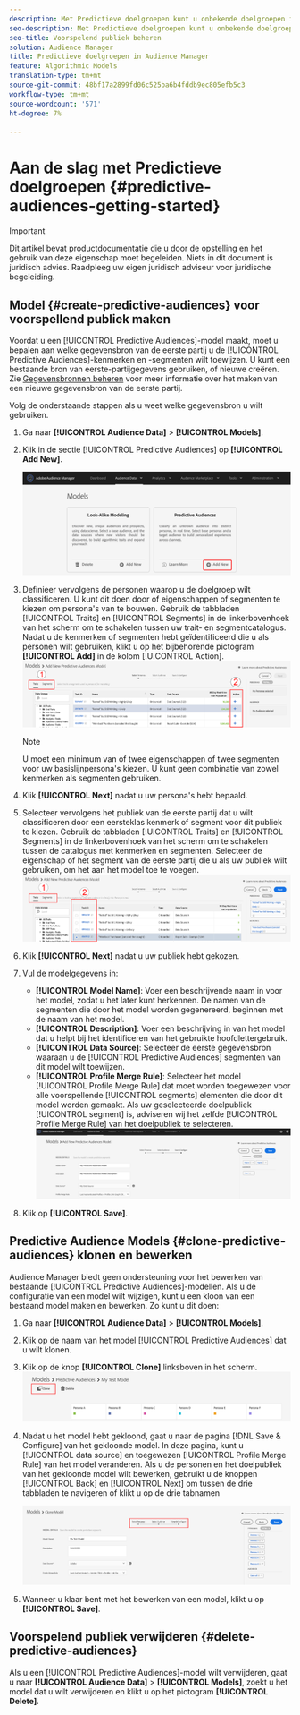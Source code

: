 ```yaml
---
description: Met Predictieve doelgroepen kunt u onbekende doelgroepen in real time indelen in verschillende persona's aan de hand van datawetenschap.
seo-description: Met Predictieve doelgroepen kunt u onbekende doelgroepen in real time indelen in verschillende persona's aan de hand van datawetenschap.
seo-title: Voorspelend publiek beheren
solution: Audience Manager
title: Predictieve doelgroepen in Audience Manager
feature: Algorithmic Models
translation-type: tm+mt
source-git-commit: 48bf17a2899fd06c525ba6b4fddb9ec805efb5c3
workflow-type: tm+mt
source-wordcount: '571'
ht-degree: 7%

---
```



# Aan de slag met Predictieve doelgroepen {#predictive-audiences-getting-started}

>[!IMPORTANT]
>Dit artikel bevat productdocumentatie die u door de opstelling en het gebruik van deze eigenschap moet begeleiden. Niets in dit document is juridisch advies. Raadpleeg uw eigen juridisch adviseur voor juridische begeleiding.

## Model {#create-predictive-audiences} voor voorspellend publiek maken

Voordat u een [!UICONTROL Predictive Audiences]-model maakt, moet u bepalen aan welke gegevensbron van de eerste partij u de [!UICONTROL Predictive Audiences]-kenmerken en -segmenten wilt toewijzen. U kunt een bestaande bron van eerste-partijgegevens gebruiken, of nieuwe creëren. Zie [Gegevensbronnen beheren](https://docs.adobe.com/content/help/en/audience-manager/user-guide/features/data-sources/manage-datasources.html) voor meer informatie over het maken van een nieuwe gegevensbron van de eerste partij.

Volg de onderstaande stappen als u weet welke gegevensbron u wilt gebruiken.

1. Ga naar **[!UICONTROL Audience Data]** > **[!UICONTROL Models]**.
1. Klik in de sectie [!UICONTROL Predictive Audiences] op **[!UICONTROL Add New]**.

   ![smart-persona-add](assets/predictive-audiences-add.png)

1. Definieer vervolgens de personen waarop u de doelgroep wilt classificeren. U kunt dit doen door of eigenschappen of segmenten te kiezen om persona&#39;s van te bouwen. Gebruik de tabbladen [!UICONTROL Traits] en [!UICONTROL Segments] in de linkerbovenhoek van het scherm om te schakelen tussen uw trait- en segmentcatalogus. Nadat u de kenmerken of segmenten hebt geïdentificeerd die u als personen wilt gebruiken, klikt u op het bijbehorende pictogram **[!UICONTROL Add]** in de kolom [!UICONTROL Action].
   ![smart-persona-select-personas](assets/predictive-audiences-persona.png)
   >[!NOTE]
   >U moet een minimum van of twee eigenschappen of twee segmenten voor uw basislijnpersona&#39;s kiezen. U kunt geen combinatie van zowel kenmerken als segmenten gebruiken.
1. Klik **[!UICONTROL Next]** nadat u uw persona&#39;s hebt bepaald.
1. Selecteer vervolgens het publiek van de eerste partij dat u wilt classificeren door een eersteklas kenmerk of segment voor dit publiek te kiezen. Gebruik de tabbladen [!UICONTROL Traits] en [!UICONTROL Segments] in de linkerbovenhoek van het scherm om te schakelen tussen de catalogus met kenmerken en segmenten. Selecteer de eigenschap of het segment van de eerste partij die u als uw publiek wilt gebruiken, om het aan het model toe te voegen.
   ![smart-persona-select-publiek](assets/predictive-audiences-audience.png)
1. Klik **[!UICONTROL Next]** nadat u uw publiek hebt gekozen.
1. Vul de modelgegevens in:
   * **[!UICONTROL Model Name]**: Voer een beschrijvende naam in voor het model, zodat u het later kunt herkennen. De namen van de segmenten die door het model worden gegenereerd, beginnen met de naam van het model.
   * **[!UICONTROL Description]**: Voer een beschrijving in van het model dat u helpt bij het identificeren van het gebruikte hoofdlettergebruik.
   * **[!UICONTROL Data Source]**: Selecteer de eerste gegevensbron waaraan u de  [!UICONTROL Predictive Audiences] segmenten van dit model wilt toewijzen.
   * **[!UICONTROL Profile Merge Rule]**: Selecteer het model  [!UICONTROL Profile Merge Rule] dat moet worden toegewezen voor alle voorspellende  [!UICONTROL segments] elementen die door dit model worden gemaakt. Als uw geselecteerde doelpubliek [!UICONTROL segment] is, adviseren wij het zelfde [!UICONTROL Profile Merge Rule] van het doelpubliek te selecteren.
      ![voorspellend publiek-sparen](assets/predictive-audiences-save.png)
1. Klik op **[!UICONTROL Save]**.

## Predictive Audience Models {#clone-predictive-audiences} klonen en bewerken

Audience Manager biedt geen ondersteuning voor het bewerken van bestaande [!UICONTROL Predictive Audiences]-modellen. Als u de configuratie van een model wilt wijzigen, kunt u een kloon van een bestaand model maken en bewerken. Zo kunt u dit doen:

1. Ga naar **[!UICONTROL Audience Data]** > **[!UICONTROL Models]**.
2. Klik op de naam van het model [!UICONTROL Predictive Audiences] dat u wilt klonen.
3. Klik op de knop **[!UICONTROL Clone]** linksboven in het scherm.
   ![voorspellend publiek-kloon](assets/predictive-audiences-clone.png)
4. Nadat u het model hebt gekloond, gaat u naar de pagina [!DNL Save & Configure] van het gekloonde model. In deze pagina, kunt u [!UICONTROL data source] en toegewezen [!UICONTROL Profile Merge Rule] van het model veranderen. Als u de personen en het doelpubliek van het gekloonde model wilt bewerken, gebruikt u de knoppen [!UICONTROL Back] en [!UICONTROL Next] om tussen de drie tabbladen te navigeren of klikt u op de drie tabnamen

   ![voorspellend publiek-kloonnavigatie](assets/predictive-audiences-clone-navigate.png)

5. Wanneer u klaar bent met het bewerken van een model, klikt u op **[!UICONTROL Save]**.

## Voorspelend publiek verwijderen {#delete-predictive-audiences}

Als u een [!UICONTROL Predictive Audiences]-model wilt verwijderen, gaat u naar **[!UICONTROL Audience Data]** > **[!UICONTROL Models]**, zoekt u het model dat u wilt verwijderen en klikt u op het pictogram **[!UICONTROL Delete]**.
